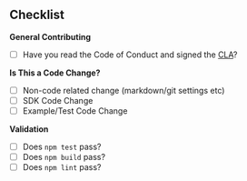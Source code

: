 <!--
Thank you for your pull request. Please provide a description below.
-->

## **Checklist**
<!-- For completed items, change [ ] to [x]. -->

**General Contributing**
- [ ] Have you read the Code of Conduct and signed the [CLA](https://opensource.dropbox.com/cla/)?

**Is This a Code Change?**
- [ ] Non-code related change (markdown/git settings etc)
- [ ] SDK Code Change
- [ ] Example/Test Code Change

**Validation**
- [ ] Does `npm test` pass?
- [ ] Does `npm build` pass?
- [ ] Does `npm lint` pass?